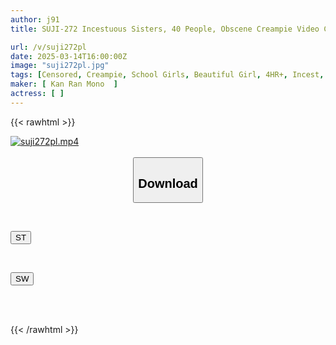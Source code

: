 ```yaml
---
author: j91
title: SUJI-272 Incestuous Sisters, 40 People, Obscene Creampie Video Collection, 4 Hours

url: /v/suji272pl
date: 2025-03-14T16:00:00Z
image: "suji272pl.jpg"
tags: [Censored, Creampie, School Girls, Beautiful Girl, 4HR+, Incest, Sister	]
maker: [ Kan Ran Mono  ]
actress: [ ]
---
```



{{< rawhtml >}}

<div class="video" data-videoid="De00RgKO3zikJlQ">
    <a href="javascript:;">
        <img src="/v/suji272pl/suji272pl.jpg" width="WIDTH" height="HEIGHT" alt="suji272pl.mp4" loading="lazy">
    </a>
</div>

<script type="text/javascript" src="https://j91.asia/asset/on-demand-st.js"></script>

<br>
  <link rel="stylesheet" href="https://j91.asia/asset/bs5.css">
  
  <center>
  <button class="btn btn-primary" type="button" data-bs-toggle="collapse" data-bs-target=".multi-collapse" aria-expanded="false" aria-controls="multiCollapseExample1 multiCollapseExample2"><h2>Download</h2></button></center>
</p>
<div class="row">
  <div class="col">
    <div class="collapse multi-collapse" id="multiCollapseExample1">
      <div class="card card-body">
	      	      <br>
<div class="buttons">  
<p><a href="/v/suji272pl/st.html" target="_blank"><button class="btn-hover color-3"><i class="fa fa-download"></i> ST</button></a></p></div>
    </div>
  </div>
</div>
  <div class="col">
    <div class="collapse multi-collapse" id="multiCollapseExample2">
      <div class="card card-body">
	      <br>
<div class="buttons">
<p><a href="/v/suji272pl/sw.html" target="_blank"><button class="btn-hover color-2"><i class="fa fa-download"></i> SW</button></a></p></div>
<br><br>
      </div>
    </div>
  </div>
</div>

{{< /rawhtml >}}